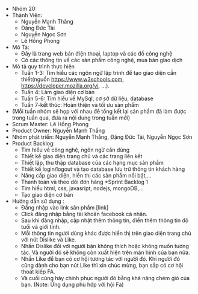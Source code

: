 ﻿* Nhóm 20:
* Thành Viên:
	* Nguyễn Mạnh Thắng
	* Đặng Đức Tài
	* Nguyễn Ngọc Sơn
	* Lê Hồng Phong 
* Mô Tả:
	* Đây là trang web bán điện thoại, laptop và các đồ công nghệ
	* Có các thông tin về các sản phẩm công nghệ, mua bán giao dịch
* Mô tả quy trình thực hiện
	* Tuần 1-3: Tìm hiểu các ngôn ngữ lập trình để tạo giao diện cần thiết(nguồn https://www.w3schools.com, https://developer.mozilla.org/vi, ...).
	* Tuần 4: Làm giao diện cơ bản
	* Tuần 5-6: Tìm hiểu về MySql, cơ sở dữ liệu, database
	* Tuần 7-kết thúc: Hoàn thiện và tối ưu sản phẩm 
* (Mỗi tuần nhóm sẽ họp với nhau để tổng kết lại sản phẩm đã làm được trong tuần qua, đưa ra nội dung trong tuần mới)
* Scrum Master: Lê Hồng Phong
* Product Owner: Nguyễn Mạnh Thắng
* Nhóm phát triển: Nguyễn Mạnh Thắng, Đặng Đức Tài, Nguyễn Ngọc Sơn
* Product Backlog: 
	* Tìm hiểu về công nghệ, ngôn ngữ cần dùng
	* Thiết kế giao diện trang chủ và các trang liên kết
	* Thiết lập, thu thập database của các hạng mục sản phẩm
	* Thiết kế login/logout và tạo database lưu trữ thông tin khách hàng
	* Nâng cấp giao diện, hiển thị các sản phẩm nổi bật,...
	* Thanh toán và theo dõi đơn hàng
*Sprint Backlog 1
	* Tìm hiểu html, css, javasript, nodejs, mongoDB,...
	* Tạo giao diện cơ bản
* Hướng dẫn sử dụng : 
	* Đăng nhập vào link sản phẩm [link]
	* Click đăng nhập bằng tài khoản facebook cá nhân.
	* Sau khi đăng nhập, cập nhật thêm thông tin, điền thêm thông tin độ tuổi và giới tính.
	* Mỗi thông tin người dùng khác được hiển thị trên giao diện trang chủ với nút Dislike và Like.
	* Nhấn Dislike đối với người bận không thích hoặc không muốn tương tác. Và người đó sẽ không còn xuất hiện trên màn hình của bạn nữa.
	* Nhấn Like để bạn có cơ hội tương tác với người đó. Khi người đó cũng dành cho bạn nút Like thì xin chúc mừng, bạn sắp có cơ hội thoát kiếp FA.
	* Và cuối cùng hãy chinh phục người đó bằng khả năng chém gió của bạn.
	(Note: Ứng dụng phù hớp với hội Fa)
	
